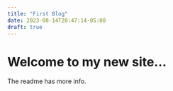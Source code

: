 ```yaml
---
title: "First Blog"
date: 2023-08-14T20:47:14-05:00
draft: true
---
```


# Welcome to my new site...
The readme has more info.